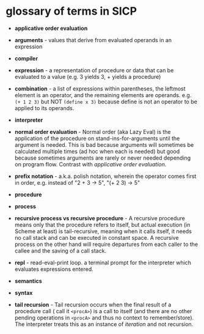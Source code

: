 # glossary of terms in SICP

* **applicative order evaluation**

* **arguments** - values that derive from evaluated operands in an expression

* **compiler**

* **expression** - a representation of procedure or data that can be evaluated to a value (e.g. 3 yields 3, + yields a procedure)

* **combination** - a list of expressions within parentheses, the leftmost element is an operator, and the remaining elements are operands.  e.g. `(+ 1 2 3)`  but NOT `(define x 3)` because define is not an operator to be applied to its operands.

* **interpreter**

* **normal order evaluation** - Normal order (aka Lazy Eval) is the application of the procedure on stand-ins-for-arguments until the argument is needed.  This is bad because arguments will sometimes be calculated multiple times (ad hoc when each is needed) but good because sometimes arguments are rarely or never needed depending on program flow.  Contrast with _applicative order evaluation_.

* **prefix notation** - a.k.a. polish notation, wherein the operator comes first in order, e.g. instead of "2 + 3 -> 5", "(+ 2 3) -> 5"

* **procedure**

* **process**

* **recursive process vs recursive procedure** - A recursive procedure means only that the procedure refers to itself, but actual execution (in Scheme at least) is tail-recursive, meaning when it calls itself, it needs no call stack and can be executed in constant space.
A recursive process on the other hand will require departures from each caller to the callee and the saving of a call stack.


* **repl** - read-eval-print loop.   a terminal prompt for the interpreter which evaluates expressions entered.

* **semantics**

* **syntax**

* **tail recursion** - Tail recursion occurs when the final result of a procedure call ( call it `<procA>`) is a call to itself (and there are no other pending operations in `<procA>` and thus no context to remember/store).  The interpreter treats this as an instance of *iteration* and not recursion.

